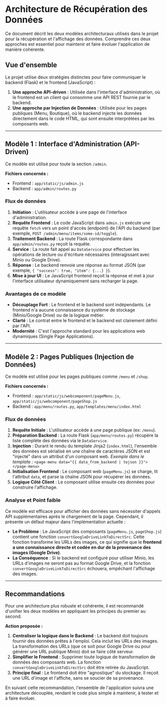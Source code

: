 # Architecture de Récupération des Données

Ce document décrit les deux modèles architecturaux utilisés dans le projet pour la récupération et l'affichage des données. Comprendre ces deux approches est essentiel pour maintenir et faire évoluer l'application de manière cohérente.

## Vue d'ensemble

Le projet utilise deux stratégies distinctes pour faire communiquer le backend (Flask) et le frontend (JavaScript) :

1.  **Une approche API-driven** : Utilisée dans l'interface d'administration, où le frontend est un client qui consomme une API REST fournie par le backend.
2.  **Une approche par Injection de Données** : Utilisée pour les pages publiques (Menu, Boutique), où le backend injecte les données directement dans le code HTML, qui sont ensuite interprétées par les composants web.

---

## Modèle 1 : Interface d'Administration (API-Driven)

Ce modèle est utilisé pour toute la section `/admin`.

**Fichiers concernés :**
*   Frontend : `app/static/js/admin.js`
*   Backend : `app/admin/routes.py`

### Flux de données

1.  **Initiation** : L'utilisateur accède à une page de l'interface d'administration.
2.  **Requête Frontend** : Le code JavaScript dans `admin.js` exécute une requête `fetch` vers un point d'accès (endpoint) de l'API du backend (par exemple, `POST /admin/menu/items/some-id/toggle`).
3.  **Traitement Backend** : La route Flask correspondante dans `app/admin/routes.py` reçoit la requête.
4.  **Service** : La route fait appel au `DataService` pour effectuer les opérations de lecture ou d'écriture nécessaires (interagissant avec Minio ou Google Drive).
5.  **Réponse** : Le backend renvoie une réponse au format JSON (par exemple, `{ "success": true, "item": {...} }`).
6.  **Mise à jour UI** : Le JavaScript frontend reçoit la réponse et met à jour l'interface utilisateur dynamiquement sans recharger la page.

### Avantages de ce modèle

*   **Découplage Fort** : Le frontend et le backend sont indépendants. Le frontend n'a aucune connaissance du système de stockage (Minio/Google Drive) ou de la logique métier.
*   **Clarté** : Le contrat entre le frontend et le backend est clairement défini par l'API.
*   **Modernité** : C'est l'approche standard pour les applications web dynamiques (Single Page Applications).

---

## Modèle 2 : Pages Publiques (Injection de Données)

Ce modèle est utilisé pour les pages publiques comme `/menu` et `/shop`.

**Fichiers concernés :**
*   Frontend : `app/static/js/webcomponent/pageMenu.js`, `app/static/js/webcomponent/pageShop.js`
*   Backend : `app/menu/routes.py`, `app/templates/menu/index.html`

### Flux de données

1.  **Requête Initiale** : L'utilisateur accède à une page publique (ex: `/menu`).
2.  **Préparation Backend** : La route Flask (`app/menu/routes.py`) récupère la liste complète des données via le `DataService`.
3.  **Injection** : Durant le rendu du template Jinja2 (`index.html`), l'ensemble des données est sérialisé en une chaîne de caractères JSON et est "injecté" dans un attribut d'un composant web. 
    *Exemple dans le template :* `<page-menu data="{{ data_from_backend | tojson }}"></page-menu>`
4.  **Initialisation Frontend** : Le composant web (`pageMenu.js`) se charge, lit l'attribut `data`, et parse la chaîne JSON pour récupérer les données.
5.  **Logique Côté Client** : Le composant utilise ensuite ces données pour construire l'affichage. 

### Analyse et Point faible

Ce modèle est efficace pour afficher des données sans nécessiter d'appels API supplémentaires après le chargement de la page. Cependant, il présente un défaut majeur dans l'implémentation actuelle :

*   **Le Problème** : Le JavaScript des composants (`pageMenu.js`, `pageShop.js`) contient une fonction `convertGoogleDriveLinkToDirectSrc`. Cette fonction transforme les URLs des images, ce qui signifie que le **frontend a une connaissance directe et codée en dur de la provenance des images (Google Drive)**.
*   **La Conséquence** : Si le backend est configuré pour utiliser Minio, les URLs d'images ne seront pas au format Google Drive, et la fonction `convertGoogleDriveLinkToDirectSrc` échouera, empêchant l'affichage des images.

---

## Recommandations

Pour une architecture plus robuste et cohérente, il est recommandé d'unifier les deux modèles en appliquant les principes du premier au second.

**Action proposée :**

1.  **Centraliser la logique dans le Backend** : Le backend doit toujours fournir des données prêtes à l'emploi. Cela inclut les URLs des images. La transformation des URLs (que ce soit pour Google Drive ou pour générer une URL publique Minio) doit se faire côté serveur.
2.  **Simplifier le Frontend** : Supprimer toute logique de transformation de données des composants web. La fonction `convertGoogleDriveLinkToDirectSrc` doit être retirée du JavaScript.
3.  **Principe final** : Le frontend doit être "agnostique" du stockage. Il reçoit une URL d'image et l'affiche, sans se soucier de sa provenance.

En suivant cette recommandation, l'ensemble de l'application suivra une architecture découplée, rendant le code plus simple à maintenir, à tester et à faire évoluer.
